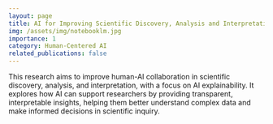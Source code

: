 ```yaml
---
layout: page
title: AI for Improving Scientific Discovery, Analysis and Interpretation
img: /assets/img/notebooklm.jpg
importance: 1
category: Human-Centered AI 
related_publications: false
---
```


This research aims to improve human-AI collaboration in scientific discovery, analysis, and interpretation, with a focus on AI explainability. It explores how AI can support researchers by providing transparent, interpretable insights, helping them better understand complex data and make informed decisions in scientific inquiry.